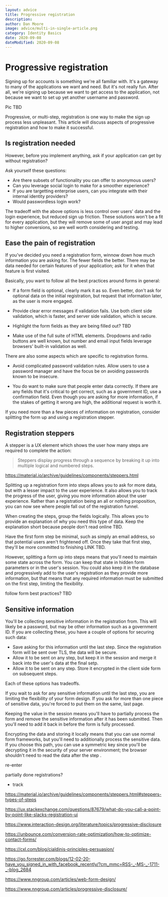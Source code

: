 ```yaml
---
layout: advice
title: Progressive registration
description: 
author: Dan Moore
image: advice/multi-in-single-article.png
category: Identity Basics
date: 2020-09-08
dateModified: 2020-09-08
---
```


# Progressive registration

Signing up for accounts is something we're all familiar with. It's a gateway to many of the applications we want and need. But it's not really fun. After all, we're signing up because we want to get access to the application, not because we want to set up yet another username and password.

Pic TBD

Progressive, or multi-step, registration is one way to make the sign up process less unpleasant. This article will discuss aspects of progressive registration and how to make it successful.

## Is registration needed

However, before you implement anything, ask if your application can get by without registration?

Ask yourself these questions:
* Are there subsets of functionality you can offer to anonymous users? 
* Can you leverage social login to make for a smoother experience? 
* If you are targetting enterprise users, can you integrate with their internal identity providers? 
* Would passwordless login work?

The tradeoff with the above options is less control over users' data and the login experience, but reduced sign up friction. These solutions won't be a fit for every application, but they will remove some of user angst and may lead to higher conversions, so are well worth considering and testing.

## Ease the pain of registration

If you've decided you need a registration form, winnow down how much information you are asking for. The fewer fields the better. There may be data needed for certain features of your application; ask for it when that feature is first visited. 

Basically, you want to follow all the best practices around forms in general:

* If a form field is optional, clearly mark it as so. Even better, don't ask for optional data on the initial registration, but request that information later, as the user is more engaged.

* Provide clear error messages if validation fails. Use both client side validation, which is faster, and server side validation, which is secure.

* Highlight the form fields as they are being filled out? TBD

* Make use of the full suite of HTML elements. Dropdowns and radio buttons are well known, but number and email input fields leverage browsers' built-in validation as well.

There are also some aspects which are specific to registration forms.

* Avoid complicated password validation rules. Allow users to use a password manager and have the focus be on avoiding passwords known to be insecure. 

* You do want to make sure that people enter data correctly. If there are any fields that it's critical to get correct, such as a government ID, use a confirmation field. Even though you are asking for more information, if the stakes of getting it wrong are high, the additional request is worth it.

If you need more than a few pieces of information on registration, consider splitting the form up and using a registration stepper.

## Registration steppers

A stepper is a UX element which shows the user how many steps are required to complete the action:

> Steppers display progress through a sequence by breaking it up into multiple logical and numbered steps.

https://material.io/archive/guidelines/components/steppers.html

Splitting up a registration form into steps allows you to ask for more data, but with a lesser impact to the user experience. It also allows you to track the progress of the user, giving you more information about the user experience. Rather than a registration being an all or nothing proposition, you can now see where people fall out of the registration funnel.

When creating the steps, group the fields logically. This allows you to provide an explanation of why you need this type of data. Keep the explanation short because people don't read online TBD.

Have the first form step be minimal, such as simply an email address, so that potential users aren't frightened off. Once they take that first step, they'll be more committed to finishing LINK TBD.

However, splitting a form up into steps means that you'll need to maintain some state across the form. You can keep that state in hidden form parameters or in the user's session. You could also keep it in the database and progressively add to the user's registration as they provide more information, but that means that any required information must be submitted on the first step, limiting the flexibility.

follow form best practices? TBD

## Sensitive information

You'll be collecting sensitive information in the registration from. This will likely be a password, but may be other information such as a government ID. If you are collecting these, you have a couple of options for securing such data:

* Save asking for this information until the last step. Since the registration form will be sent over TLS, the data will be secure.
* Allow it to be sent on any step, but keep it in the session and merge it back into the user's data at the final setp.
* Allow it to be sent on any step. Store it encrypted in the client side form on subsequent steps.

Each of these options has tradeoffs.

If you wait to ask for any sensitive information until the last step, you are limiting the flexibility of your form design. If you ask for more than one piece of sensitive data, you're forced to put them on the same, last page.

Keeping the value in the session means you'll have to partially process the form and remove the sensitive information after it has been submitted. Then you'll need to add it back in before the form is fully processed.

Encrypting the data and storing it locally means that you can use normal form frameworks, but you'll need to additionally process the sensitive data. If you choose this path, you can use a symmetric key since you'll be decrypting it in the security of your server environment; the browser shouldn't need to read the data after the step .


re-enter

partially done registrations?
- track



https://material.io/archive/guidelines/components/steppers.html#steppers-types-of-steps

https://ux.stackexchange.com/questions/87679/what-do-you-call-a-point-by-point-like-slacks-registration-ui

https://www.interaction-design.org/literature/topics/progressive-disclosure

https://unbounce.com/conversion-rate-optimization/how-to-optimize-contact-forms/

https://cxl.com/blog/cialdinis-principles-persuasion/

https://go.forrester.com/blogs/12-02-20-have_you_signed_in_with_facebook_recently/?cm_mmc=RSS-_-MS-_-1711-_-blog_2684

https://www.nngroup.com/articles/web-form-design/

https://www.nngroup.com/articles/progressive-disclosure/
